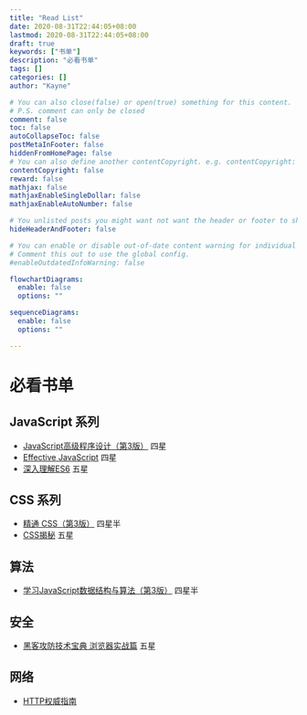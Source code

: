 ```yaml
---
title: "Read List"
date: 2020-08-31T22:44:05+08:00
lastmod: 2020-08-31T22:44:05+08:00
draft: true
keywords: ["书单"]
description: "必看书单"
tags: []
categories: []
author: "Kayne"

# You can also close(false) or open(true) something for this content.
# P.S. comment can only be closed
comment: false
toc: false
autoCollapseToc: false
postMetaInFooter: false
hiddenFromHomePage: false
# You can also define another contentCopyright. e.g. contentCopyright: "This is another copyright."
contentCopyright: false
reward: false
mathjax: false
mathjaxEnableSingleDollar: false
mathjaxEnableAutoNumber: false

# You unlisted posts you might want not want the header or footer to show
hideHeaderAndFooter: false

# You can enable or disable out-of-date content warning for individual post.
# Comment this out to use the global config.
#enableOutdatedInfoWarning: false

flowchartDiagrams:
  enable: false
  options: ""

sequenceDiagrams: 
  enable: false
  options: ""

---
```


<!--more-->

# 必看书单

## JavaScript 系列

* [JavaScript高级程序设计（第3版）](https://book.douban.com/subject/10546125/) 四星
* [Effective JavaScript](https://book.douban.com/subject/25786138/) 四星
* [深入理解ES6](https://book.douban.com/subject/27072230/) 五星

## CSS 系列

* [精通 CSS（第3版）](https://book.douban.com/subject/30450258/) 四星半
* [CSS揭秘](https://book.douban.com/subject/26745943/) 五星

## 算法

* [学习JavaScript数据结构与算法（第3版）](https://book.douban.com/subject/33441631/) 四星半

## 安全

* [黑客攻防技术宝典 浏览器实战篇](https://book.douban.com/subject/26880889/) 五星

## 网络

* [HTTP权威指南](https://book.douban.com/subject/10746113/)